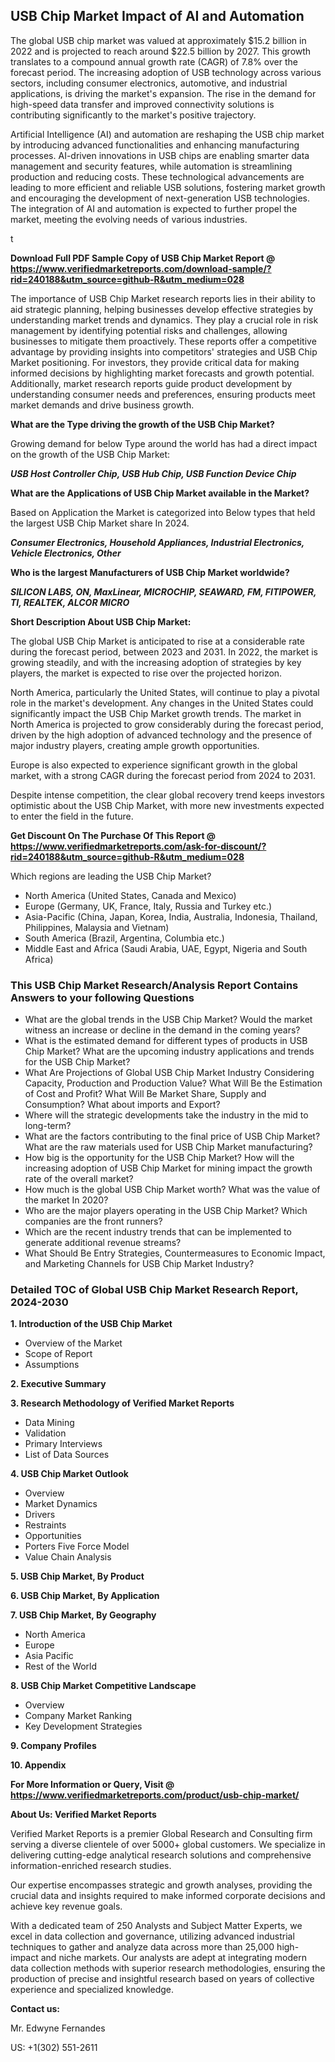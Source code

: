 <h2>USB Chip Market Impact of AI and Automation</h2><p>The global USB chip market was valued at approximately $15.2 billion in 2022 and is projected to reach around $22.5 billion by 2027. This growth translates to a compound annual growth rate (CAGR) of 7.8% over the forecast period. The increasing adoption of USB technology across various sectors, including consumer electronics, automotive, and industrial applications, is driving the market's expansion. The rise in the demand for high-speed data transfer and improved connectivity solutions is contributing significantly to the market's positive trajectory.</p><p>Artificial Intelligence (AI) and automation are reshaping the USB chip market by introducing advanced functionalities and enhancing manufacturing processes. AI-driven innovations in USB chips are enabling smarter data management and security features, while automation is streamlining production and reducing costs. These technological advancements are leading to more efficient and reliable USB solutions, fostering market growth and encouraging the development of next-generation USB technologies. The integration of AI and automation is expected to further propel the market, meeting the evolving needs of various industries.</p>t</p><p id="" class=""><strong>Download Full PDF Sample Copy of USB Chip Market Report @ <a href="https://www.verifiedmarketreports.com/download-sample/?rid=240188&utm_source=github-R&utm_medium=028" target="_blank">https://www.verifiedmarketreports.com/download-sample/?rid=240188&utm_source=github-R&utm_medium=028</a></strong></p><p>The importance of&nbsp;USB Chip Market research reports lies in their ability to aid strategic planning, helping businesses develop effective strategies by understanding market trends and dynamics. They play a crucial role in risk management by identifying potential risks and challenges, allowing businesses to mitigate them proactively. These reports offer a competitive advantage by providing insights into competitors' strategies and USB Chip Market positioning. For investors, they provide critical data for making informed decisions by highlighting market forecasts and growth potential. Additionally, market research reports guide product development by understanding consumer needs and preferences, ensuring products meet market demands and drive business growth.</p><p><strong>What are the&nbsp;Type driving the growth of the USB Chip Market?</strong></p><p id="" class="">Growing demand for below Type around the world has had a direct impact on the growth of the USB Chip Market:</p><em><strong>USB Host Controller Chip, USB Hub Chip, USB Function Device Chip</strong></em></p><strong>What are the&nbsp;Applications&nbsp;of USB Chip Market available in the Market?</strong></p><p id="" class="">Based on Application the Market is categorized into Below types that held the largest USB Chip Market share In 2024.</p><em><strong>Consumer Electronics, Household Appliances, Industrial Electronics, Vehicle Electronics, Other</strong></em></p><strong>Who is the largest Manufacturers of USB Chip Market worldwide?</strong></p><p><em><strong>SILICON LABS, ON, MaxLinear, MICROCHIP, SEAWARD, FM, FITIPOWER, TI, REALTEK, ALCOR MICRO</strong></em></p><p id="" class=""><strong>Short Description About USB Chip Market:</strong></p><p>The global USB Chip Market is anticipated to rise at a considerable rate during the forecast period, between 2023 and 2031. In 2022, the market is growing steadily, and with the increasing adoption of strategies by key players, the market is expected to rise over the projected horizon.</p><p>North America, particularly the United States, will continue to play a pivotal role in the market's development. Any changes in the United States could significantly impact the USB Chip Market growth trends. The market in North America is projected to grow considerably during the forecast period, driven by the high adoption of advanced technology and the presence of major industry players, creating ample growth opportunities.</p><p>Europe is also expected to experience significant growth in the global market, with a strong CAGR during the forecast period from 2024 to 2031.</p><p>Despite intense competition, the clear global recovery trend keeps investors optimistic about the USB Chip Market, with more new investments expected to enter the field in the future.</p><p id="" class=""><strong>Get Discount On The Purchase Of This Report @ <a href="https://www.verifiedmarketreports.com/ask-for-discount/?rid=240188&utm_source=github-R&utm_medium=028" target="_blank">https://www.verifiedmarketreports.com/ask-for-discount/?rid=240188&utm_source=github-R&utm_medium=028</a></strong></p>Which regions are leading the USB Chip Market?</p><ul><li>North America (United States, Canada and Mexico)</li><li>Europe (Germany, UK, France, Italy, Russia and Turkey etc.)</li><li>Asia-Pacific (China, Japan, Korea, India, Australia, Indonesia, Thailand, Philippines, Malaysia and Vietnam)</li><li>South America (Brazil, Argentina, Columbia etc.)</li><li>Middle East and Africa (Saudi Arabia, UAE, Egypt, Nigeria and South Africa)</li></ul><h3 id="" class="">This USB Chip Market Research/Analysis Report Contains Answers to your following Questions</h3><ul><li>What are the global trends in the USB Chip Market? Would the market witness an increase or decline in the demand in the coming years?</li><li>What is the estimated demand for different types of products in USB Chip Market? What are the upcoming industry applications and trends for the USB Chip Market?</li><li>What Are Projections of Global USB Chip Market Industry Considering Capacity, Production and Production Value? What Will Be the Estimation of Cost and Profit? What Will Be Market Share, Supply and Consumption? What about imports and Export?</li><li>Where will the strategic developments take the industry in the mid to long-term?</li><li>What are the factors contributing to the final price of USB Chip Market? What are the raw materials used for USB Chip Market manufacturing?</li><li>How big is the opportunity for the USB Chip Market? How will the increasing adoption of USB Chip Market for mining impact the growth rate of the overall market?</li><li>How much is the global USB Chip Market worth? What was the value of the market In 2020?</li><li>Who are the major players operating in the USB Chip Market? Which companies are the front runners?</li><li>Which are the recent industry trends that can be implemented to generate additional revenue streams?</li><li>What Should Be Entry Strategies, Countermeasures to Economic Impact, and Marketing Channels for USB Chip Market Industry?</li></ul><h3 id="" class="">Detailed TOC of Global USB Chip Market Research Report, 2024-2030</h3><p id="" class=""><strong>1. Introduction of the USB Chip Market</strong></p><ul><li>Overview of the Market</li><li>Scope of Report</li><li>Assumptions</li></ul><p id="" class=""><strong>2. Executive Summary</strong></p><p id="" class=""><strong>3. Research Methodology of Verified Market Reports</strong></p><ul><li>Data Mining</li><li>Validation</li><li>Primary Interviews</li><li>List of Data Sources</li></ul><p id="" class=""><strong>4. USB Chip Market Outlook</strong></p><ul><li>Overview</li><li>Market Dynamics</li><li>Drivers</li><li>Restraints</li><li>Opportunities</li><li>Porters Five Force Model</li><li>Value Chain Analysis</li></ul><p id="" class=""><strong>5. USB Chip Market, By Product</strong></p><p id="" class=""><strong>6. USB Chip Market, By Application</strong></p><p id="" class=""><strong>7. USB Chip Market, By Geography</strong></p><ul><li>North America</li><li>Europe</li><li>Asia Pacific</li><li>Rest of the World</li></ul><p id="" class=""><strong>8. USB Chip Market Competitive Landscape</strong></p><ul><li>Overview</li><li>Company Market Ranking</li><li>Key Development Strategies</li></ul><p id="" class=""><strong>9. Company Profiles</strong></p><p id="" class=""><strong>10. Appendix</strong></p><p id="" class=""><strong>For More Information or Query, Visit @ <a href="https://www.verifiedmarketreports.com/product/usb-chip-market/" target="_blank">https://www.verifiedmarketreports.com/product/usb-chip-market/</a></strong></p><p id="" class=""><strong>About Us: Verified Market Reports</strong></p><p id="" class="">Verified Market Reports is a premier Global Research and Consulting firm serving a diverse clientele of over 5000+ global customers. We specialize in delivering cutting-edge analytical research solutions and comprehensive information-enriched research studies.</p><p id="" class="">Our expertise encompasses strategic and growth analyses, providing the crucial data and insights required to make informed corporate decisions and achieve key revenue goals.</p><p id="" class="">With a dedicated team of 250 Analysts and Subject Matter Experts, we excel in data collection and governance, utilizing advanced industrial techniques to gather and analyze data across more than 25,000 high-impact and niche markets. Our analysts are adept at integrating modern data collection methods with superior research methodologies, ensuring the production of precise and insightful research based on years of collective experience and specialized knowledge.</p><p id="" class=""><strong>Contact us:</strong></p><p id="" class="">Mr. Edwyne Fernandes</p><p id="" class="">US: +1(302) 551-2611</p>
